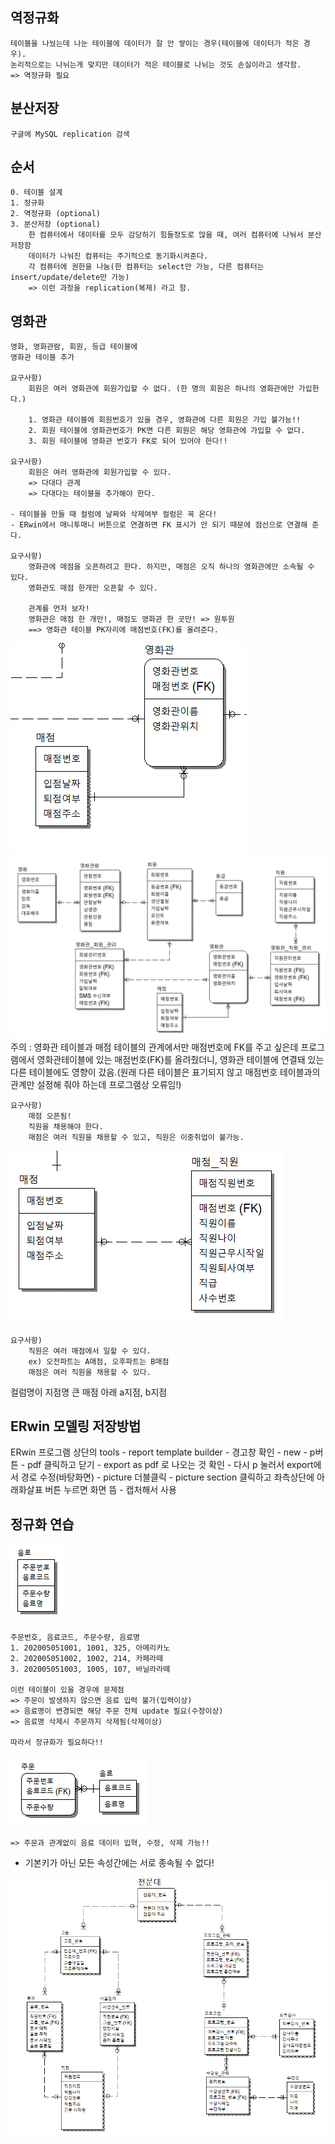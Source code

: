 ## 역정규화
    테이블을 나눴는데 나눈 테이블에 데이터가 잘 안 쌓이는 경우(테이블에 데이터가 적은 경우).
    논리적으로는 나뉘는게 맞지만 데이터가 적은 테이블로 나뉘는 것도 손실이라고 생각함.
    => 역정규화 필요

## 분산저장
    구글에 MySQL replication 검색

## 순서
    0. 테이블 설계
    1. 정규화
    2. 역정규화 (optional)
    3. 분산저장 (optional)
        한 컴퓨터에서 데이터를 모두 감당하기 힘들정도로 많을 때, 여러 컴퓨터에 나눠서 분산 저장함
        데이터가 나눠진 컴퓨터는 주기적으로 동기화시켜준다.
        각 컴퓨터에 권한을 나눔(한 컴퓨터는 select만 가능, 다른 컴퓨터는 insert/update/delete만 가능)
        => 이런 과정을 replication(복제) 라고 함.

## 영화관 
    영화, 영화관람, 회원, 등급 테이블에
    영화관 테이블 추가

    요구사항)
        회원은 여러 영화관에 회원가입할 수 없다. (한 명의 회원은 하나의 영화관에만 가입한다.)

        1. 영화관 테이블에 회원번호가 있을 경우, 영화관에 다른 회원은 가입 불가능!!
        2. 회원 테이블에 영화관번호가 PK면 다른 회원은 해당 영화관에 가입할 수 없다.
        3. 회원 테이블에 영화관 번호가 FK로 되어 있어야 한다!!

    요구사항)
        회원은 여러 영화관에 회원가입할 수 있다.
        => 다대다 관계
        => 다대다는 테이블을 추가해야 한다.
    
    - 테이블을 만들 때 컬럼에 날짜와 삭제여부 컬럼은 꼭 온다!
    - ERwin에서 매니투매니 버튼으로 연결하면 FK 표시가 안 되기 때문에 점선으로 연결해 준다.

    요구사항)
        영화관에 매점을 오픈하려고 한다. 하지만, 매점은 오직 하나의 영화관에만 소속될 수 있다.
        영화관도 매점 한개만 오픈할 수 있다.

        관계를 먼저 보자!
        영화관은 매점 한 개만!, 매점도 영화관 한 곳만! => 원투원
        ==> 영화관 테이블 PK자리에 매점번호(FK)를 올려준다.
![영화관매점.png](img/영화관매점.png)
![영화관테이블.png](img/영화관테이블.png)
주의 : 영화관 테이블과 매점 테이블의 관계에서만 매점번호에 FK를 주고 싶은데 프로그램에서 영화관테이블에 있는 매점번호(FK)를 올려줬더니, 영화관 테이블에 연결돼 있는 다른 테이블에도 영향이 갔음.(원래 다른 테이블은 표기되지 않고 매점번호 테이블과의 관계만 설정해 줘야 하는데 프로그램상 오류임!)

    요구사항)
        매점 오픈됨!
        직원을 채용해야 한다.
        매점은 여러 직원을 채용할 수 있고, 직원은 이중취업이 불가능.    
![매점직원.png](img/매점직원.png)

    요구사항)
        직원은 여러 매점에서 일할 수 있다.
        ex) 오전파트는 A매점, 오후파트는 B매점
        매점은 여러 직원을 채용할 수 있다.

컬럼명이 지점명
큰 매점 아래 a지점, b지점

## ERwin 모델링 저장방법

ERwin 프로그램 상단의 tools - report template builder - 경고창 확인 - new - p버튼 - pdf 클릭하고 닫기 - export as pdf 로 나오는 것 확인 - 다시 p 눌러서 export에서 경로 수정(바탕화면) - picture 더블클릭 - picture section 클릭하고 좌측상단에 아래화살표 버튼 누르면 화면 뜸 - 캡처해서 사용

## 정규화 연습
![음료_정규화필요.png](img/음료_정규화필요.png)  
    
    주문번호, 음료코드, 주문수량, 음료명
    1. 202005051001, 1001, 325, 아메리카노
    2. 202005051002, 1002, 214, 카페라떼
    3. 202005051003, 1005, 107, 바닐라라떼

    이런 테이블이 있을 경우에 문제점
    => 주문이 발생하지 않으면 음료 입력 불가(입력이상)
    => 음료명이 변경되면 해당 주문 전체 update 필요(수정이상)
    => 음료명 삭제시 주문까지 삭제됨(삭제이상)

    따라서 정규화가 필요하다!!
    
![음료_정규화.png](img/음료_정규화.png)

    => 주문과 관계없이 음료 데이터 입혁, 수정, 삭제 가능!!

- 기본키가 아닌 모든 속성간에는 서로 종속될 수 없다!

![천문대-모델링작업중.png](img/천문대_모델링작업중.png)